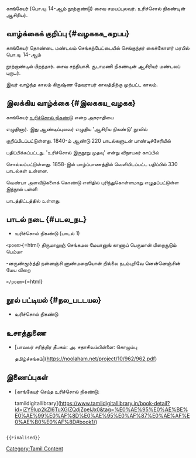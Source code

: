 காங்கேயர் (பொ.யு. 14-ஆம் நூற்றாண்டு) சைவ சமயப்புலவர். உரிச்சொல் நிகண்டின் ஆசிரியர்.

## வாழ்க்கைக் குறிப்பு {#வழககக_கறபப}

காங்கேயர் தொண்டை மண்டலம் செங்கற்பேட்டையில் செங்குந்தர் கைக்கோளர் மரபில் பொ.யு. 14-ஆம்
நூற்றாண்டில் பிறந்தார். சைவ சந்நியாசி. சூடாமணி நிகண்டின் ஆசிரியர் மண்டலப் புருடர்.
இவர் வாழ்ந்த காலம் கிருஷ்ண தேவராயர் காலத்திற்கு முற்பட்ட காலம்.

## இலக்கிய வாழ்க்கை {#இலககய_வழகக}

காங்கேயர் [உரிச்சொல் நிகண்டு](உரிச்சொல்_நிகண்டு "wikilink") என்ற அகராதியை
எழுதினார். இது ஆண்டிப்புலவர் எழுதிய \'ஆசிரிய நிகண்டு\' நூலில்
குறிப்பிடப்பட்டுள்ளது. 1840-ம் ஆண்டு 220 பாடல்களுடன் பாண்டிச்சேரியில்
பதிப்பிக்கப்பட்டது. 'உரிச்சொல் இருநூறு முதவு' என்று விநாயகர் காப்பில்
சொல்லப்பட்டுள்ளது. 1858-இல் யாழ்ப்பாணத்தில் வெளியிடப்பட்ட பதிப்பில் 330 பாடல்கள் உள்ளன.
வெண்பா அளவீடுகளைக் கொண்டு எளிதில் புரிந்துகொள்ளமாறு எழுதப்பட்டுள்ள இந்நூல் பள்ளி
பாடத்திட்டத்தில் உள்ளது.

## பாடல் நடை {#படல_நட}

-   உரிச்சொல் நிகண்டு (பாடல் 1)

`<poem>`{=html} திருமாலுஞ் செங்கமல மேயானுங் காணாப் பெருமான் பிறைசூடும் பெம்மா
-னருண்மூர்த்தி நன்னஞ்சி னாண்மறையோன் றில்லை நடம்புரிவே னென்னெஞ்சின் மேய விறை
`</poem>`{=html}

## நூல் பட்டியல் {#நல_படடயல}

-   உரிச்சொல் நிகண்டு

## உசாத்துணை

-   [பாவலர் சரித்திர தீபகம்: அ. சதாசிவம்பிள்ளை: கொழும்பு
    தமிழ்ச்சங்கம்](https://noolaham.net/project/10/962/962.pdf)

## இணைப்புகள்

-   [காங்கேயர் செய்த உரிச்சொல் நிகண்டு:
    tamildigitallibrary](https://www.tamildigitallibrary.in/book-detail?id=jZY9lup2kZl6TuXGlZQdjZpelJx0&tag=%E0%AE%95%E0%AE%BE%E0%AE%99%E0%AF%8D%E0%AE%95%E0%AF%87%E0%AE%AF%E0%AE%B0%E0%AF%8D#book1/)

```{=mediawiki}
{{Finalised}}
```
[Category:Tamil Content](Category:Tamil_Content "wikilink")
